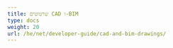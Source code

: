 ```yaml
---
title: שרטוטים CAD ו-BIM
type: docs
weight: 20
url: /he/net/developer-guide/cad-and-bim-drawings/
---
```

